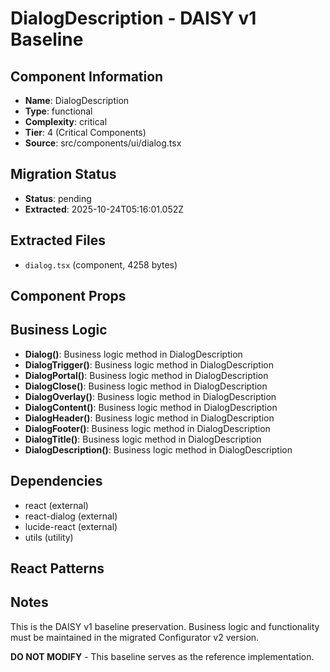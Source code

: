 # DialogDescription - DAISY v1 Baseline

## Component Information

- **Name**: DialogDescription
- **Type**: functional
- **Complexity**: critical
- **Tier**: 4 (Critical Components)
- **Source**: src/components/ui/dialog.tsx

## Migration Status

- **Status**: pending
- **Extracted**: 2025-10-24T05:16:01.052Z

## Extracted Files

- `dialog.tsx` (component, 4258 bytes)

## Component Props



## Business Logic

- **Dialog()**: Business logic method in DialogDescription
- **DialogTrigger()**: Business logic method in DialogDescription
- **DialogPortal()**: Business logic method in DialogDescription
- **DialogClose()**: Business logic method in DialogDescription
- **DialogOverlay()**: Business logic method in DialogDescription
- **DialogContent()**: Business logic method in DialogDescription
- **DialogHeader()**: Business logic method in DialogDescription
- **DialogFooter()**: Business logic method in DialogDescription
- **DialogTitle()**: Business logic method in DialogDescription
- **DialogDescription()**: Business logic method in DialogDescription

## Dependencies

- react (external)
- react-dialog (external)
- lucide-react (external)
- utils (utility)

## React Patterns



## Notes

This is the DAISY v1 baseline preservation. Business logic and functionality
must be maintained in the migrated Configurator v2 version.

**DO NOT MODIFY** - This baseline serves as the reference implementation.
